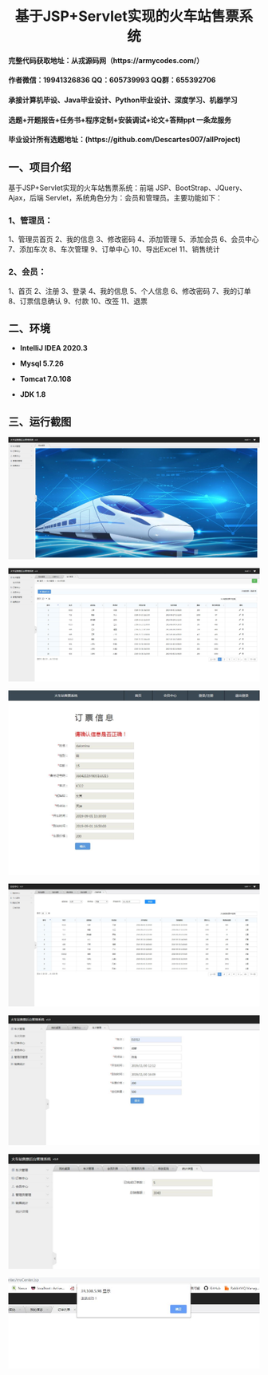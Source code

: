 <p><h1 align="center">基于JSP+Servlet实现的火车站售票系统</h1></p>

<h4> 完整代码获取地址：从戎源码网（https://armycodes.com/） </h4>
<h4> 作者微信：19941326836 QQ：605739993 QQ群：655392706 </h4>
<h4> 承接计算机毕设、Java毕业设计、Python毕业设计、深度学习、机器学习 </h4>
<h4> 选题+开题报告+任务书+程序定制+安装调试+论文+答辩ppt 一条龙服务 </h4>
<h4> 毕业设计所有选题地址：(https://github.com/Descartes007/allProject) </h4>

## 一、项目介绍

基于JSP+Servlet实现的火车站售票系统：前端 JSP、BootStrap、JQuery、Ajax，后端 Servlet，系统角色分为：会员和管理员。主要功能如下：

### 1、管理员：

1、管理员首页
2、我的信息
3、修改密码
4、添加管理
5、添加会员
6、会员中心
7、添加车次
8、车次管理
9、订单中心
10、导出Excel
11、销售统计

### 2、会员：

1、首页
2、注册
3、登录
4、我的信息
5、个人信息
6、修改密码
7、我的订单
8、订票信息确认
9、付款
10、改签
11、退票

## 二、环境

- <b>IntelliJ IDEA 2020.3</b>

- <b>Mysql 5.7.26</b>

- <b>Tomcat 7.0.108</b>

- <b>JDK 1.8</b>


## 三、运行截图

![](screenshot/1.jpg)

![](screenshot/2.jpg)

![](screenshot/3.jpg)

![](screenshot/4.jpg)

![](screenshot/5.jpg)

![](screenshot/6.jpg)

![](screenshot/7.jpg)
